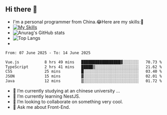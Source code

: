 ## Hi there 👋
- I'm a personal programmer from China.😂Here are my skills:🤔
- [![My Skills](https://skillicons.dev/icons?i=js,html,css,vue,typescript,java,golang)](https://skillicons.dev)
- ![Anurag's GitHub stats](https://github-readme-stats.vercel.app/api?username=FluffyChi-Xing&count_private=true&show_icons=true&theme=radical)
- ![Top Langs](https://github-readme-stats.vercel.app/api/top-langs/?username=FluffyChi-Xing)
- <!--START_SECTION:waka-->

```txt
From: 07 June 2025 - To: 14 June 2025

Vue.js           8 hrs 49 mins   █████████████████▓░░░░░░░   70.73 %
TypeScript       2 hrs 41 mins   █████▒░░░░░░░░░░░░░░░░░░░   21.62 %
CSS              25 mins         █░░░░░░░░░░░░░░░░░░░░░░░░   03.40 %
JSON             15 mins         ▓░░░░░░░░░░░░░░░░░░░░░░░░   02.01 %
Java             12 mins         ▒░░░░░░░░░░░░░░░░░░░░░░░░   01.72 %
```

<!--END_SECTION:waka-->
- 🔭 I’m currently studying at an chinese university ...
- 🌱 I’m currently learning NestJS.
- 👯 I’m looking to collaborate on something very cool.
- 💬 Ask me about Front-End.
